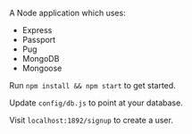 A Node application which uses:
* Express
* Passport
* Pug
* MongoDB
* Mongoose

Run `npm install && npm start` to get started.

Update `config/db.js` to point at your database.

Visit `localhost:1892/signup` to create a user.
